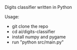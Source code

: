 Digits classifier written in Python

Usage:
- git clone the repo
- cd ai/digits-classifier
- install numpy and pygame
- run "python src/main.py"